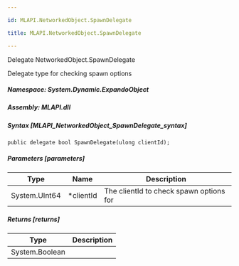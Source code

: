 ```yaml
---

id: MLAPI.NetworkedObject.SpawnDelegate

title: MLAPI.NetworkedObject.SpawnDelegate

---
```


Delegate NetworkedObject.SpawnDelegate

<div class="markdown level0 summary" markdown="1">

Delegate type for checking spawn options

</div>

<div class="markdown level0 conceptual" markdown="1">

</div>

##### **Namespace**: System.Dynamic.ExpandoObject

##### **Assembly**: MLAPI.dll

##### Syntax [MLAPI_NetworkedObject_SpawnDelegate_syntax]

    public delegate bool SpawnDelegate(ulong clientId);

##### Parameters [parameters]

| Type                                    | Name       | Description                             |
|-----------------------------------------|------------|-----------------------------------------|
| <span class="xref">System.UInt64</span> | \*clientId | The clientId to check spawn options for |

##### Returns [returns]

| Type                                     | Description |
|------------------------------------------|-------------|
| <span class="xref">System.Boolean</span> |             |
